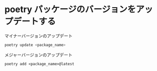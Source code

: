 # poetry パッケージのバージョンをアップデートする
マイナーバージョンのアップデート
```sh
poetry update <package_name>
```

メジャーバージョンのアップデート
```
poetry add <package_name>@latest
```